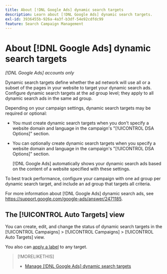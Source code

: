 ```yaml
---
title: About [!DNL Google Ads] dynamic search targets
description: Learn about [!DNL Google Ads] dynamic search targets.
exl-id: 3936455b-926a-4a3f-b3df-54e92cdfdc99
feature: Search Campaign Management
---
```

# About [!DNL Google Ads] dynamic search targets

*[!DNL Google Ads] accounts only*

Dynamic search targets define whether the ad network will use all or a subset of the pages in your website to target your dynamic search ads. Configure dynamic search targets at the ad group level; they apply to all dynamic search ads in the same ad group.

Depending on your campaign settings, dynamic search targets may be required or optional:

* You must create dynamic search targets when you don't specify a website domain and language in the campaign's "[!UICONTROL DSA Options]" section.

* You can optionally create dynamic search targets when you specify a website domain and language in the campaign's "[!UICONTROL DSA Options]" section.
  
  [!DNL Google Ads] automatically shows your dynamic search ads based on the content of a website specified with these settings.

To best track performance, configure your campaign with one ad group per dynamic search target, and include an ad group that targets all criteria.

For more information about [!DNL Google Ads] dynamic search ads, see https://support.google.com/google-ads/answer/2471185.

## The [!UICONTROL Auto Targets] view

You can create, edit, and change the status of dynamic search targets in the [!UICONTROL Campaigns] > [!UICONTROL Campaigns] > [!UICONTROL Auto Targets] view.

You also can [apply a label](/help/search-social-commerce/campaign-management/label-classifications/classification-values-assign-campaign-management.md) to any target.

>[!MORELIKETHIS]
>
>* [Manage [!DNL Google Ads] dynamic search targets](dynamic-search-target-manage.md)
